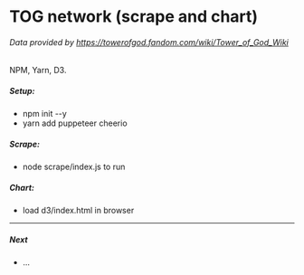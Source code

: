 # TOG network (scrape and chart)
###### Data provided by https://towerofgod.fandom.com/wiki/Tower_of_God_Wiki

NPM, Yarn, D3.

##### Setup:
- npm init --y
- yarn add puppeteer cheerio

##### Scrape:
- node scrape/index.js to run

##### Chart:
- load d3/index.html in browser


---
##### Next
- ...